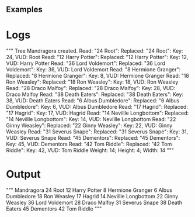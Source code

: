 ## Examples

# Logs
"""
Tree Mandragora created.
Read: "24 Root": Replaced: "24 Root": Key: 24, VUD:  Root
Read: "12 Harry Potter": Replaced: "12 Harry Potter": Key: 12, VUD:  Harry Potter
Read: "36 Lord Voldemort": Replaced: "36 Lord Voldemort": Key: 36, VUD:  Lord Voldemort
Read: "8 Hermione Granger": Replaced: "8 Hermione Granger": Key: 8, VUD:  Hermione Granger
Read: "18 Ron Weasley": Replaced: "18 Ron Weasley": Key: 18, VUD:  Ron Weasley
Read: "28 Draco Malfoy": Replaced: "28 Draco Malfoy": Key: 28, VUD:  Draco Malfoy
Read: "38 Death Eaters": Replaced: "38 Death Eaters": Key: 38, VUD:  Death Eaters
Read: "6 Albus Dumbledore": Replaced: "6 Albus Dumbledore": Key: 6, VUD:  Albus Dumbledore
Read: "17 Hagrid": Replaced: "17 Hagrid": Key: 17, VUD:  Hagrid
Read: "14 Nevillle Longbottom": Replaced: "14 Nevillle Longbottom": Key: 14, VUD:  Nevillle Longbottom
Read: "22 Ginny Weasley": Replaced: "22 Ginny Weasley": Key: 22, VUD:  Ginny Weasley
Read: "31 Severus Snape": Replaced: "31 Severus Snape": Key: 31, VUD:  Severus Snape
Read: "45 Dementors": Replaced: "45 Dementors": Key: 45, VUD:  Dementors
Read: "42 Tom Riddle": Replaced: "42 Tom Riddle": Key: 42, VUD:  Tom Riddle
Weight: 14; Height: 4; Width:  14
"""

# Output
"""
Mandragora
24  Root
    12  Harry Potter
        8  Hermione Granger
            6  Albus Dumbledore
        18  Ron Weasley
            17  Hagrid
                14  Nevillle Longbottom
            22  Ginny Weasley
    36  Lord Voldemort
        28  Draco Malfoy
            31  Severus Snape
        38  Death Eaters
            45  Dementors
                42  Tom Riddle
"""
